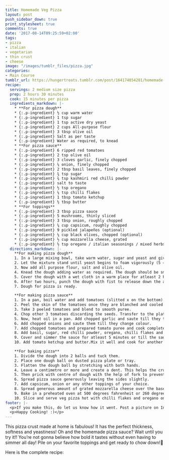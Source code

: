 ```yaml
---
title: Homemade Veg Pizza
layout: post
push_sidebar_down: true
print_stylesheet: true
comments: true
date: '2017-08-14T09:25:59+02:00'
tags:
- pizza
- italian
- vegetarian
- thin crust
- cheese
image: "/images/tumblr_files/pizza.jpg"
categories:
- Main Course
tumblr_url: https://hungertreats.tumblr.com/post/164174854281/homemade-veg-pizza
recipe:
  servings: 2 medium size pizza
  prep: 2 hours 30 minutes
  cook: 15 minutes per pizza
  ingredients_markdown: |-
    * **For pizza dough**
    * {:.p-ingredient} ½ cup warm water
    * {:.p-ingredient} 1 tsp sugar
    * {:.p-ingredient} 1 tsp active dry yeast
    * {:.p-ingredient} 2 cups All-purpose flour
    * {:.p-ingredient} 3 tbsp olive oil
    * {:.p-ingredient} Salt as per taste
    * {:.p-ingredient} Water as required, to knead
    * **For pizza sauce**
    * {:.p-ingredient} 6 ripped red tomatoes
    * {:.p-ingredient} 2 tsp olive oil
    * {:.p-ingredient} 3 cloves garlic, finely chopped
    * {:.p-ingredient} ¼ onion, finely chopped
    * {:.p-ingredient} 2 tbsp basil leaves, finely chopped
    * {:.p-ingredient} ¾ tsp sugar
    * {:.p-ingredient} ¾ tsp kashmiri red chilli powder
    * {:.p-ingredient} salt to taste
    * {:.p-ingredient} ½ tsp oregano
    * {:.p-ingredient} ¼ tsp chilli flakes
    * {:.p-ingredient} 1 tbsp tomato ketchup
    * {:.p-ingredient} ½ tbsp butter
    * **For toppings**
    * {:.p-ingredient} 3 tbsp pizza sauce
    * {:.p-ingredient} 5 mushrooms, thinly sliced
    * {:.p-ingredient} 3 tbsp onion, roughly chopped
    * {:.p-ingredient} ¼ cup capsicum, roughly chopped
    * {:.p-ingredient} 9 pickled jalapeños (optional)
    * {:.p-ingredient} ¼ cup black olives, chopped (optional)
    * {:.p-ingredient} ½ cup mozzarella cheese, grated
    * {:.p-ingredient} ½ tsp oregano / italian seasonings / mixed herbs
  directions_markdown: |-
    **For making pizza dough**
    1. In a large mixing bowl, take warm water, sugar and yeast and give a quick mix until sugar gets completly dissolved.
    2. Let the mixture stand until yeast begins to foam vigorously (5 – 10 minutes).
    3. Now add all purpose flour, salt and olive oil.
    4. Knead the dough adding water as required. The dough should be smooth and soft and not too sticky.
    5. Cover the dough with a wet cloth in a warm place for atleast 2 hours.
    6. After two hours, punch the dough with fist to release down the air. Again, allow it to rest for maxiumum 5 minutes.
    7. Dough for pizza is ready.

    **For making pizza sauce**
    1. In a pan, boil water and add tomatoes (slitted x on the bottom). Blanch the tomatoes in boiling water for 3-4 minutes or till the skin starts to leave from tomatoes.
    2. Peel the skin of the tomatoes once they are blanched and cooled completely.
    3. Take 3 peeled tomatoes and blend to smooth puree.
    4. Chop other 3 tomatoes discarding the seeds. Transfer to the plate and keep aside.
    5. Now, heat oil in a pan. Add chopped garlic and saute till they turn slightly golden brown.
    6. Add chopped onions and saute them till they change colour.
    7. Add chopped tomatoes and prepared tomato puree and cook completely.
    8. Add basil, sugar, red chilli powder, oregano, chilli flakes and salt. Mix well and get the sauce to a boil.
    9. Cover and simmer the sauce for atleast 5 minutes or till the sauce turns thick.
    10. Add tomato ketchup and butter.Mix it well and cook for another 7-8 seconds. Pizza sauce is ready.

    **For baking pizza**
    1. Divide the dough into 2 balls and tuck them.
    2. Place one dough ball on dusted pizza plate or tray.
    3. Flatten the dough ball by stretching with both hands.
    4. Leave a centimetre or more and create a dent. This helps the crust to fluff slightly.
    5. Then prick with centre of dough with the help of fork to prevent pizza base from fluffing up like chapati.
    6. Spread pizza sauce generously leaving the sides slightly.
    7. Add capsicum, onion or any other toppings of your choice.
    8. Spread generous amount of grated mozzarella cheese over the base and sprinkle italian seasonings.
    9. Bake in a preheated oven at 500 degrees fahrenheit or 260 degree celsius for about 12 - 15 minutes.
    10. Slice and serve veg pizza hot with chilli flakes and oregano on the top.
footer: |-
  <p>If you make this, do let us know how it went. Post a picture on Instagram and tag us @hungertreats.</p>
  <p>Happy Cooking! :)</p>
---
```


This pizza crust made at home is fabulous! It has the perfect thickness, softness and yeastiness!
Oh and the homemade pizza sauce? Wait until you try it!! You’re not gonna believe how bold it tastes without even having to simmer all day! Pile on your favorite toppings and get ready to chow down!🍕

Here is the complete recipe:
